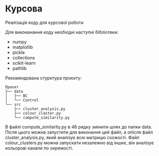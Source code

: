 # Курсова
Реалізація коду для курсової роботи

Для виконанання коду необхідні наступні бібліотеки:

- numpy
- matplotlib
- pickle
- collections
- scikit-learn
- pathlib
  
Рекомендована стурктура проєкту:
```text
Проєкт
├── data
│   ├── BC
│   └── Control
└── src
    ├── cluster_analysis.py
    ├── colour_claster.py
    └── compute_similarity.py
```


В файлі compute_similarity.py в 46 рядку змінити шлях до папки data. Після цього можна запустити для виконання цей файл, а опісля файл cluster_analysis.py, який аналізує всю матрицю схожості. Файл colour_clusters.py можна запускати незалежно від інших, він аналізує кольорові канали по окремості. 
